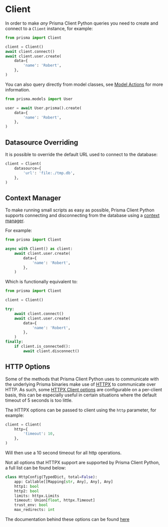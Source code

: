 # Client

In order to make *any* Prisma Client Python queries you need to create and connect to a `Client` instance, for example:

```py
from prisma import Client

client = Client()
await client.connect()
await client.user.create(
    data={
        'name': 'Robert',
    },
)
```

You can also query directly from model classes, see [Model Actions](./model-actions.md) for more information.

```py
from prisma.models import User

user = await User.prisma().create(
    data={
        'name': 'Robert',
    },
)
```

## Datasource Overriding

It is possible to override the default URL used to connect to the database:

```py
client = Client(
    datasource={
        'url': 'file:./tmp.db',
    },
)
```

## Context Manager

To make running small scripts as easy as possible, Prisma Client Python supports connecting and disconnecting from the database using a [context manager](https://book.pythontips.com/en/latest/context_managers.html).

For example:

```py
from prisma import Client

async with Client() as client:
    await client.user.create(
        data={
            'name': 'Robert',
        },
    )
```

Which is functionally equivalent to:

```py
from prisma import Client

client = Client()

try:
    await client.connect()
    await client.user.create(
        data={
            'name': 'Robert',
        },
    )
finally:
    if client.is_connected():
        await client.disconnect()
```

## HTTP Options

Some of the methods that Prisma Client Python uses to communicate with the underlying Prisma binaries make use of [HTTPX](https://github.com/encode/httpx/) to communicate over HTTP. As such, some [HTTPX Client options](https://www.python-httpx.org/api/#client) are configurable on a per-client basis, this can be especially useful in certain situations where the default timeout of 5 seconds is too little.

The HTTPX options can be passed to client using the `http` parameter, for example:

```py
client = Client(
    http={
        'timeout': 10,
    },
)
```

Will then use a 10 second timeout for all http operations.

Not all options that HTTPX support are supported by Prisma Client Python, a full list can be found below:

```py
class HttpConfig(TypedDict, total=False):
    app: Callable[[Mapping[str, Any], Any], Any]
    http1: bool
    http2: bool
    limits: httpx.Limits
    timeout: Union[float, httpx.Timeout]
    trust_env: bool
    max_redirects: int
```

The documentation behind these options can be found [here](https://www.python-httpx.org/api/#client)
